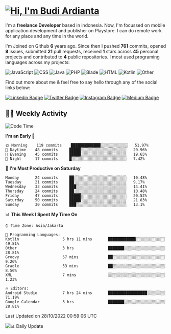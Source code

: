 # [![Hi, I'm Budi Ardianta](https://readme-typing-svg.herokuapp.com?size=24&vCenter=true&lines=%F0%9F%91%8B+Hi%2C+I'm+Budi+Ardianta+;%F0%9F%92%BB+Android+And+Web+Developer+)](https://git.io/typing-svg)

I'm a **freelance Developer** based in indonesia. Now, I'm focussed on mobile application development and publisher on Playstore. I can do remote work for any place and any time in the world.

I'm Joined on Github **6** years ago. Since then I pushed **761** commits, opened **8** issues, submitted **21** pull requests, received **1** stars across **45** personal projects and contributed to **4** public repositories.
I most used programing languages across my projects:

![JavaScript](https://img.shields.io/badge/-JavaScript-%23f1e05a?style=flat&logo=JavaScript&logoColor=white)
![CSS](https://img.shields.io/badge/-CSS-%23563d7c?style=flat&logo=CSS&logoColor=white)
![Java](https://img.shields.io/badge/-Java-%23b07219?style=flat&logo=Java&logoColor=white)
![PHP](https://img.shields.io/badge/-PHP-%234F5D95?style=flat&logo=PHP&logoColor=white)
![Blade](https://img.shields.io/badge/-Blade-%23f7523f?style=flat&logo=Blade&logoColor=white)
![HTML](https://img.shields.io/badge/-HTML-%23e34c26?style=flat&logo=HTML&logoColor=white)
![Kotlin](https://img.shields.io/badge/-Kotlin-%23A97BFF?style=flat&logo=Kotlin&logoColor=white)
![Other](https://img.shields.io/badge/-Other-%23ededed?style=flat&logo=Other&logoColor=white)

Find out more about me & feel free to say hello through any of the social links below:

[![Linkedin Badge](https://img.shields.io/badge/-budiardianata-blue?style=flat&logo=Linkedin&logoColor=white&link=https://www.linkedin.com/in/budiardianata/)](https://www.linkedin.com/in/budiardianata/)
[![Twitter Badge](https://img.shields.io/badge/-budiardianata-%231DA1F2.svg?style=flat&logo=twitter&logoColor=white&link=https://www.twitter.com/budiardianata)](https://www.linkedin.com/in/budiardianata/)
[![Instagram Badge](https://img.shields.io/badge/-budiardianata-purple?style=flat&logo=instagram&logoColor=white&link=https://instagram.com/budiardianata/)](https://instagram.com/budiardianata)
[![Medium Badge](https://img.shields.io/badge/-@budiardianata-%2312100E.svg?style=flat&logo=Medium&logoColor=white&link=https://medium.com/@budiardianata/)](https://medium.com/@budiardianata)

## 👨‍💻 Weekly Activity
<!--START_SECTION:waka-->
![Code Time](http://img.shields.io/badge/Code%20Time-1%2C192%20hrs%209%20mins-blue)

**I'm an Early 🐤** 

```text
🌞 Morning    119 commits    █████████████░░░░░░░░░░░░   51.97% 
🌆 Daytime    48 commits     █████░░░░░░░░░░░░░░░░░░░░   20.96% 
🌃 Evening    45 commits     █████░░░░░░░░░░░░░░░░░░░░   19.65% 
🌙 Night      17 commits     █░░░░░░░░░░░░░░░░░░░░░░░░   7.42%

```
📅 **I'm Most Productive on Saturday** 

```text
Monday       24 commits     ██░░░░░░░░░░░░░░░░░░░░░░░   10.48% 
Tuesday      21 commits     ██░░░░░░░░░░░░░░░░░░░░░░░   9.17% 
Wednesday    33 commits     ███░░░░░░░░░░░░░░░░░░░░░░   14.41% 
Thursday     24 commits     ██░░░░░░░░░░░░░░░░░░░░░░░   10.48% 
Friday       47 commits     █████░░░░░░░░░░░░░░░░░░░░   20.52% 
Saturday     50 commits     █████░░░░░░░░░░░░░░░░░░░░   21.83% 
Sunday       30 commits     ███░░░░░░░░░░░░░░░░░░░░░░   13.1%

```


📊 **This Week I Spent My Time On** 

```text
⌚︎ Time Zone: Asia/Jakarta

💬 Programming Languages: 
Kotlin                   5 hrs 11 mins       ████████████░░░░░░░░░░░░░   49.81% 
Other                    3 hrs               ███████░░░░░░░░░░░░░░░░░░   28.81% 
Groovy                   57 mins             ██░░░░░░░░░░░░░░░░░░░░░░░   9.26% 
Gradle                   53 mins             ██░░░░░░░░░░░░░░░░░░░░░░░   8.56% 
XML                      7 mins              ░░░░░░░░░░░░░░░░░░░░░░░░░   1.23%

🔥 Editors: 
Android Studio           7 hrs 24 mins       █████████████████░░░░░░░░   71.19% 
Google Calendar          3 hrs               ███████░░░░░░░░░░░░░░░░░░   28.81%

```


 Last Updated on 28/10/2022 00:59:06 UTC
<!--END_SECTION:waka-->

![📊 Daily Update](https://github.com/budiardianata/budiardianata/actions/workflows/update-activity.yml/badge.svg)
